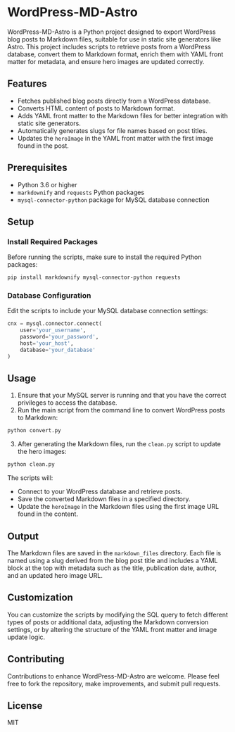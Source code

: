 # WordPress-MD-Astro

WordPress-MD-Astro is a Python project designed to export WordPress blog posts to Markdown files, suitable for use in static site generators like Astro. This project includes scripts to retrieve posts from a WordPress database, convert them to Markdown format, enrich them with YAML front matter for metadata, and ensure hero images are updated correctly.

## Features

- Fetches published blog posts directly from a WordPress database.
- Converts HTML content of posts to Markdown format.
- Adds YAML front matter to the Markdown files for better integration with static site generators.
- Automatically generates slugs for file names based on post titles.
- Updates the `heroImage` in the YAML front matter with the first image found in the post.

## Prerequisites

- Python 3.6 or higher
- `markdownify` and `requests` Python packages
- `mysql-connector-python` package for MySQL database connection

## Setup

### Install Required Packages

Before running the scripts, make sure to install the required Python packages:

```bash
pip install markdownify mysql-connector-python requests
```

### Database Configuration

Edit the scripts to include your MySQL database connection settings:

```python
cnx = mysql.connector.connect(
    user='your_username',
    password='your_password',
    host='your_host',
    database='your_database'
)
```

## Usage

1. Ensure that your MySQL server is running and that you have the correct privileges to access the database.
2. Run the main script from the command line to convert WordPress posts to Markdown:

```bash
python convert.py
```

3. After generating the Markdown files, run the `clean.py` script to update the hero images:

```bash
python clean.py
```

The scripts will:
- Connect to your WordPress database and retrieve posts.
- Save the converted Markdown files in a specified directory.
- Update the `heroImage` in the Markdown files using the first image URL found in the content.

## Output

The Markdown files are saved in the `markdown_files` directory. Each file is named using a slug derived from the blog post title and includes a YAML block at the top with metadata such as the title, publication date, author, and an updated hero image URL.

## Customization

You can customize the scripts by modifying the SQL query to fetch different types of posts or additional data, adjusting the Markdown conversion settings, or by altering the structure of the YAML front matter and image update logic.

## Contributing

Contributions to enhance WordPress-MD-Astro are welcome. Please feel free to fork the repository, make improvements, and submit pull requests.

## License

MIT